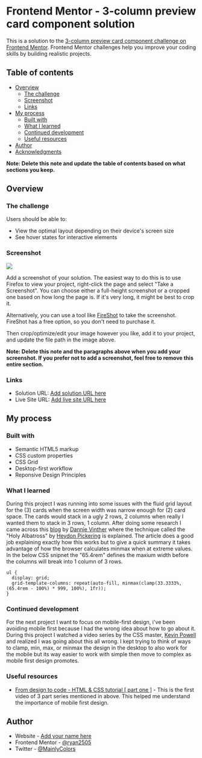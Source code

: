 # Frontend Mentor - 3-column preview card component solution

This is a solution to the [3-column preview card component challenge on Frontend Mentor](https://www.frontendmentor.io/challenges/3column-preview-card-component-pH92eAR2-). Frontend Mentor challenges help you improve your coding skills by building realistic projects. 

## Table of contents

- [Overview](#overview)
  - [The challenge](#the-challenge)
  - [Screenshot](#screenshot)
  - [Links](#links)
- [My process](#my-process)
  - [Built with](#built-with)
  - [What I learned](#what-i-learned)
  - [Continued development](#continued-development)
  - [Useful resources](#useful-resources)
- [Author](#author)
- [Acknowledgments](#acknowledgments)

**Note: Delete this note and update the table of contents based on what sections you keep.**

## Overview

### The challenge

Users should be able to:

- View the optimal layout depending on their device's screen size
- See hover states for interactive elements

### Screenshot

![](./screenshot.jpg)

Add a screenshot of your solution. The easiest way to do this is to use Firefox to view your project, right-click the page and select "Take a Screenshot". You can choose either a full-height screenshot or a cropped one based on how long the page is. If it's very long, it might be best to crop it.

Alternatively, you can use a tool like [FireShot](https://getfireshot.com/) to take the screenshot. FireShot has a free option, so you don't need to purchase it. 

Then crop/optimize/edit your image however you like, add it to your project, and update the file path in the image above.

**Note: Delete this note and the paragraphs above when you add your screenshot. If you prefer not to add a screenshot, feel free to remove this entire section.**

### Links

- Solution URL: [Add solution URL here](https://your-solution-url.com)
- Live Site URL: [Add live site URL here](https://your-live-site-url.com)

## My process

### Built with

- Semantic HTML5 markup
- CSS custom properties
- CSS Grid
- Desktop-first workflow
- Reponsive Design Principles 

### What I learned

During this project I was running into some issues with the fluid grid layout for the (3) cards when the screen width was narrow enough for (2) card space. The cards would stack in a ugly 2 rows, 2 columns when really I wanted them to stack in 3 rows, 1 column. After doing some research I came across this [blog](https://blog.logrocket.com/flexible-layouts-without-media-queries/) by [Dannie Vinther](https://blog.logrocket.com/author/dannievinther/) where the technique called the "Holy Albatross" by [Heydon Pickering](https://heydonworks.com/) is explained. The article does a good job explaining exactly how this works but to give a quick summary it takes advantage of how the browser calculates minmax when at extreme values. In the below CSS snipnet the "65.4rem" defines the maxium width before the columns will break into 1 column of 3 rows.

```
ul {
  display: grid;
  grid-template-columns: repeat(auto-fill, minmax(clamp(33.3333%, (65.4rem - 100%) * 999, 100%), 1fr));
}
```

### Continued development

For the next project I want to focus on mobile-first design, i've been avoiding mobile first because I had the wrong idea about how to go about it. During this project I watched a video series by the CSS master, [Kevin Powell](https://www.youtube.com/kepowob) and realized I was going about this all wrong. I kept trying to think of ways to clamp, min, max, or minmax the design in the desktop to also work for the mobile but its way easier to work with simple then move to complex as mobile first design promotes.


### Useful resources

- [From design to code - HTML & CSS tutorial [ part one ]](https://www.youtube.com/watch?v=hQCRU7hZldE) - This is the first video of 3 part series mentioned in above. This helped me understand the importance of mobile first design. 

## Author

- Website - [Add your name here](https://www.your-site.com)
- Frontend Mentor - [@ryan2505](https://www.frontendmentor.io/profile/ryan2505)
- Twitter - [@MainlyColors](https://twitter.com/MainlyColors)

